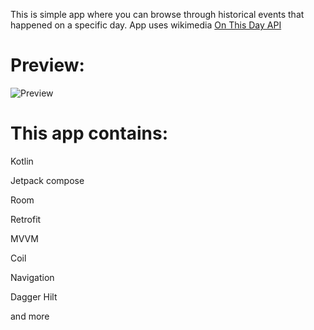 This is simple app where you can browse through historical events that happened on a specific day.
App uses wikimedia [On This Day API](https://api.wikimedia.org/wiki/Feed_API/Reference/On_this_day)

# Preview:

![Preview](https://raw.githubusercontent.com/serwus997/OnThisDay/main/preview.png)

# This app contains:

Kotlin

Jetpack compose

Room

Retrofit

MVVM

Coil 

Navigation 

Dagger Hilt 

and more
